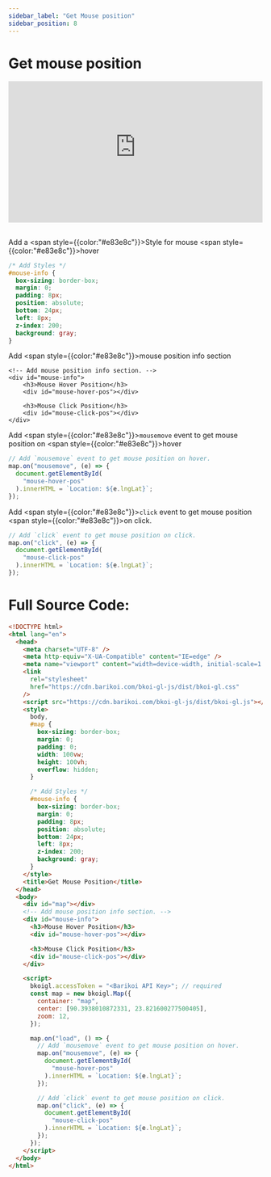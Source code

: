 ```yaml
---
sidebar_label: "Get Mouse position"
sidebar_position: 8
---
```


# Get mouse position

<iframe src="https://bkoi-gl-example-get-mouse-position.surge.sh/" width="100%" height="280px" frameborder="0" style={{border:"1px solid black"}} allowfullscreen></iframe>

##

Add a <span style={{color:"#e83e8c"}}>Style</span> for mouse <span style={{color:"#e83e8c"}}>hover</span>

```css
/* Add Styles */
#mouse-info {
  box-sizing: border-box;
  margin: 0;
  padding: 8px;
  position: absolute;
  bottom: 24px;
  left: 8px;
  z-index: 200;
  background: gray;
}
```

Add <span style={{color:"#e83e8c"}}>mouse position</span> info section

```
<!-- Add mouse position info section. -->
<div id="mouse-info">
    <h3>Mouse Hover Position</h3>
    <div id="mouse-hover-pos"></div>

    <h3>Mouse Click Position</h3>
    <div id="mouse-click-pos"></div>
</div>
```

Add <span style={{color:"#e83e8c"}}>`mousemove`</span> event to get mouse position on <span style={{color:"#e83e8c"}}>hover</span>

```js
// Add `mousemove` event to get mouse position on hover.
map.on("mousemove", (e) => {
  document.getElementById(
    "mouse-hover-pos"
  ).innerHTML = `Location: ${e.lngLat}`;
});
```

Add <span style={{color:"#e83e8c"}}>`click`</span> event to get mouse position <span style={{color:"#e83e8c"}}>on click</span>.

```js
// Add `click` event to get mouse position on click.
map.on("click", (e) => {
  document.getElementById(
    "mouse-click-pos"
  ).innerHTML = `Location: ${e.lngLat}`;
});
```

# Full Source Code:

```html
<!DOCTYPE html>
<html lang="en">
  <head>
    <meta charset="UTF-8" />
    <meta http-equiv="X-UA-Compatible" content="IE=edge" />
    <meta name="viewport" content="width=device-width, initial-scale=1.0" />
    <link
      rel="stylesheet"
      href="https://cdn.barikoi.com/bkoi-gl-js/dist/bkoi-gl.css"
    />
    <script src="https://cdn.barikoi.com/bkoi-gl-js/dist/bkoi-gl.js"></script>
    <style>
      body,
      #map {
        box-sizing: border-box;
        margin: 0;
        padding: 0;
        width: 100vw;
        height: 100vh;
        overflow: hidden;
      }

      /* Add Styles */
      #mouse-info {
        box-sizing: border-box;
        margin: 0;
        padding: 8px;
        position: absolute;
        bottom: 24px;
        left: 8px;
        z-index: 200;
        background: gray;
      }
    </style>
    <title>Get Mouse Position</title>
  </head>
  <body>
    <div id="map"></div>
    <!-- Add mouse position info section. -->
    <div id="mouse-info">
      <h3>Mouse Hover Position</h3>
      <div id="mouse-hover-pos"></div>

      <h3>Mouse Click Position</h3>
      <div id="mouse-click-pos"></div>
    </div>

    <script>
      bkoigl.accessToken = "<Barikoi API Key>"; // required
      const map = new bkoigl.Map({
        container: "map",
        center: [90.3938010872331, 23.821600277500405],
        zoom: 12,
      });

      map.on("load", () => {
        // Add `mousemove` event to get mouse position on hover.
        map.on("mousemove", (e) => {
          document.getElementById(
            "mouse-hover-pos"
          ).innerHTML = `Location: ${e.lngLat}`;
        });

        // Add `click` event to get mouse position on click.
        map.on("click", (e) => {
          document.getElementById(
            "mouse-click-pos"
          ).innerHTML = `Location: ${e.lngLat}`;
        });
      });
    </script>
  </body>
</html>
```
